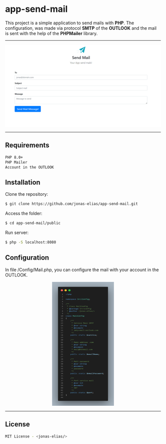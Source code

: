 # app-send-mail

This project is a simple application to send mails with <strong>PHP</strong>. The configuration, was made via protocol <strong>SMTP</strong> of the <strong>OUTLOOK</strong> and the mail is sent with the help of the <strong>PHPMailer</strong> library.

<hr>

<img src="./public/images/layout.png">

<hr>

## Requirements
    PHP 8.0+
    PHP Mailer
    Account in the OUTLOOK

## Installation

Clone the repository:
```bash
$ git clone https://github.com/jonas-elias/app-send-mail.git
```

Access the folder:
```bash
$ cd app-send-mail/public 
```
Run server:
```bash
$ php -S localhost:8080
```

## Configuration

In file /Config/Mail.php, you can configure the mail with your account in the OUTLOOK.

<div align="center">
    <img src="./public/images/configimage.png" 
    width="200" height="400" />
</div>

<hr>

## License
```bash
MIT License - <jonas-elias/>
```
